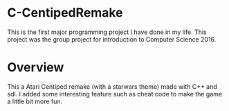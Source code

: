 # C-CentipedRemake
This is the first major programming project I have done in my life. This project was the group project for introduction to Computer Science 2016. 
# Overview
This a Atari Centiped remake (with a starwars theme) made with C++ and sdl.
I added some interesting feature such as cheat code to make the game a little bit more fun.